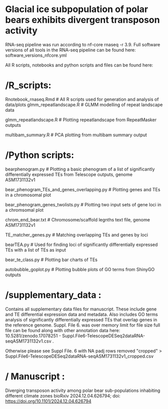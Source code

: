 # Glacial ice subpopulation of polar bears exhibits divergent transposon activity

RNA-seq pipeline was run according to nf-core rnaseq -r 3.9. Full software versions of all tools in the RNA-seq pipeline can be found here:
software_versions_nfcore.yml

All R scripts, notebooks and python scripts and files can be found here:

# /R_scripts:
Rnotebook_rnaseq.Rmd # All R scripts used for generation and analysis of data/plots
glmm_repeatlandscape.R # GLMM modelling of repeat landscape data 

glmm_repeatlandscape.R # Plotting repeatlandscape from RepeatMasker outputs

multibam_summary.R # PCA plotting from multibam summary output

# /Python scripts:
bearphenogram.py # Plotting a basic phenogram of a list of significantly differentially expressed TEs from Telescope outputs, genome ASM1731132v1

bear_phenogram_TEs_and_genes_overlapping.py # Plotting genes and TEs in a chromosomal plot

bear_phenogram_genes_twolists.py # Plotting two input sets of gene loci in a chromsomal plot

chrom_end_bear.txt # Chromosome/scaffold legnths text file, genome ASM1731132v1

TE_matcher_genes.py # Matching overlapping TEs and genes by loci

bearTEA.py # Used for finding loci of significantly differentially expressed TEs with a list of TEs as input

bear_te_class.py # Plotting bar charts of TEs

autobubble_goplot.py # Plotting bubble plots of GO terms from ShinyGO outputs

# /supplementary_data :
Contains all supplementary data files for manuscript. These include gene and TE differential expression data and metadata. 
Also includes GO terms analysis of significantly differentially expressed TEs that overlap genes in the reference genome.
Suppl. File 6. was over memory limit for file size full file can be found along with other annotation data here: 10.5281/zenodo.17078251 - Suppl.File6-TelescopeDESeq2dataRNA-seqASM1731132v1.csv .


Otherwise please see Suppl File. 6 with NA padj rows removed "cropped" > Suppl.File6-TelescopeDESeq2dataRNA-seqASM1731132v1_cropped.csv

# / Manuscript :
Diverging transposon activity among polar bear sub-populations inhabiting different climate zones
bioRxiv 2024.12.04.626794; doi: https://doi.org/10.1101/2024.12.04.626794 
